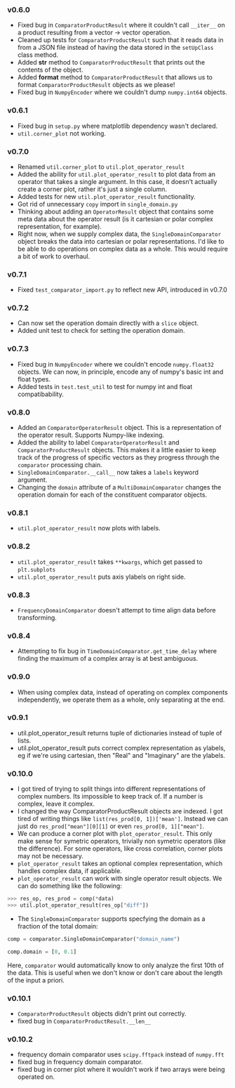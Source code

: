 ### v0.6.0

- Fixed bug in `ComparatorProductResult` where it couldn't call `__iter__`
on a product resulting from a vector -> vector operation.
- Cleaned up tests for `ComparatorProductResult` such that it reads data
in from a JSON file instead of having the data stored in the `setUpClass`
class method.
- Added __str__ method to `ComparatorProductResult` that prints out the
contents of the object.
- Added __format__ method to `ComparatorProductResult` that allows us to
format `ComparatorProductResult` objects as we please!
- Fixed bug in `NumpyEncoder` where we couldn't dump `numpy.int64` objects.

### v0.6.1

- Fixed bug in `setup.py` where matplotlib dependency wasn't declared.
- `util.corner_plot` not working.

### v0.7.0

- Renamed `util.corner_plot` to `util.plot_operator_result`
- Added the ability for `util.plot_operator_result` to plot data from an operator that
takes a single argument. In this case, it doesn't actually create a corner plot,
rather it's just a single column.
- Added tests for new `util.plot_operator_result` functionality.
- Got rid of unnecessary `copy` import in `single_domain.py`
- Thinking about adding an `OperatorResult` object that contains some meta data
about the operator result (is it cartesian or polar complex representation, for example).
- Right now, when we supply complex data, the `SingleDomainComparator` object
breaks the data into cartesian or polar representations. I'd like to be able
to do operations on complex data as a whole. This would require a bit of work
to overhaul.

### v0.7.1

- Fixed `test_comparator_import.py` to reflect new API, introduced in v0.7.0

### v0.7.2

- Can now set the operation domain directly with a `slice` object.
- Added unit test to check for setting the operation domain.

### v0.7.3

- Fixed bug in `NumpyEncoder` where we couldn't encode `numpy.float32`
objects. We can now, in principle, encode any of numpy's basic int and float
types.
- Added tests in `test.test_util` to test for numpy int and float
compatibability.

### v0.8.0

- Added an `ComparatorOperatorResult` object. This is a representation of the operator
result. Supports Numpy-like indexing.
- Added the ability to label `ComparatorOperatorResult` and `ComparatorProductResult`
objects. This makes it a little easier to keep track of the progress of specific
vectors as they progress through the `comparator` processing chain.
- `SingleDomainComparator.__call__` now takes a `labels` keyword argument.
- Changing the `domain` attribute of a `MultiDomainComparator` changes the
operation domain for each of the constituent comparator objects.

### v0.8.1

- `util.plot_operator_result` now plots with labels.

### v0.8.2

- `util.plot_operator_result` takes `**kwargs`, which get passed to `plt.subplots`
- `util.plot_operator_result` puts axis ylabels on right side.

### v0.8.3

- `FrequencyDomainComparator` doesn't attempt to time align data before
transforming.

### v0.8.4

- Attempting to fix bug in `TimeDomainComparator.get_time_delay` where finding
the maximum of a complex array is at best ambiguous.


### v0.9.0

- When using complex data, instead of operating on complex components independently,
we operate them as a whole, only separating at the end.

### v0.9.1

- util.plot_operator_result returns tuple of dictionaries instead of tuple of
lists.
- util.plot_operator_result puts correct complex representation as ylabels, eg
if we're using cartesian, then "Real" and "Imaginary" are the ylabels.

### v0.10.0

- I got tired of trying to split things into different representations of complex
numbers. Its impossible to keep track of. If a number is complex, leave it complex.
- I changed the way ComparatorProductResult objects are indexed. I got tired of
writing things like `list(res_prod[0, 1])['mean']`. Instead we can just do
`res_prod["mean"][0][1]` or even `res_prod[0, 1]["mean"]`.
- We can produce a corner plot with `plot_operator_result`. This only
make sense for symetric operators, trivially non symetric operators (like the
difference). For some operators, like cross correlation, corner plots may not
be necessary.
- `plot_operator_result` takes an optional complex representation, which
handles complex data, if applicable.
- `plot_operator_result` can work with single operator result objects. We can
do something like the following:

```python
>>> res_op, res_prod = comp(*data)
>>> util.plot_operator_result(res_op["diff"])
```

- The `SingleDomainComparator` supports specfying the domain as a fraction of
the total domain:
```python
comp = comparator.SingleDomainComparator("domain_name")

comp.domain = [0, 0.1]
```
Here, `comparator` would automatically know to only analyze the first 10th of
the data. This is useful when we don't know or don't care about the length of
the input a priori.

### v0.10.1

- `ComparatorProductResult` objects didn't print out correctly.
- fixed bug in `ComparatorProductResult.__len__`

### v0.10.2

- frequency domain comparator uses `scipy.fftpack` instead of `numpy.fft`
- fixed bug in frequency domain comparator.
- fixed bug in corner plot where it wouldn't work if two arrays were being
operated on.
